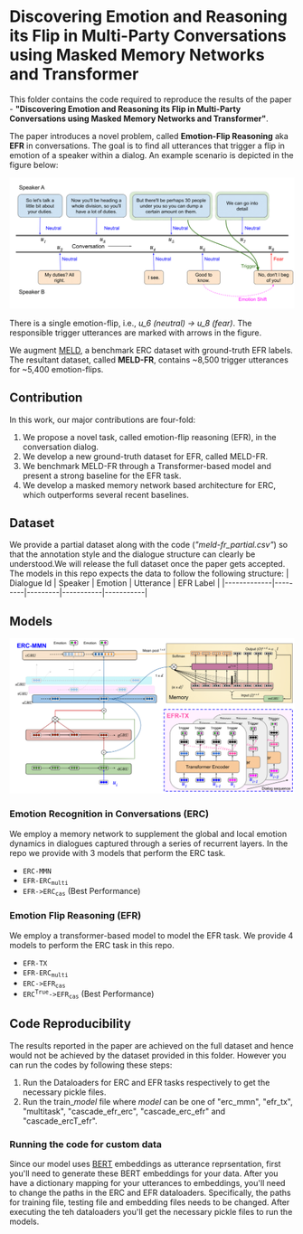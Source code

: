 # Discovering Emotion and Reasoning its Flip in Multi-Party Conversations using Masked Memory Networks and Transformer

This folder contains the code required to reproduce the results of the paper - **"Discovering Emotion and Reasoning its Flip in Multi-Party Conversations using Masked Memory Networks and Transformer"**.

The paper introduces a novel problem, called **Emotion-Flip Reasoning** aka **EFR** in conversations. The goal is to find all utterances that trigger a flip in emotion of a speaker within a dialog.
An example scenario is depicted in the figure below:

![EFR Example](/imgs/efr-eg-2.png "EFR Example")

There is a single emotion-flip, i.e., *u_6 (neutral) -> u_8 (fear)*. The responsible trigger utterances are marked with arrows in the figure.

We augment [MELD](https://affective-meld.github.io/), a benchmark ERC dataset with ground-truth EFR labels. The resultant dataset, called **MELD-FR**, contains ~8,500 trigger utterances for ~5,400 emotion-flips.

## Contribution
In this work, our major contributions are four-fold: 
1. We propose a novel task, called emotion-flip reasoning (EFR), in the conversation dialog.
2. We develop a new ground-truth dataset for EFR, called MELD-FR.
3. We benchmark MELD-FR through a Transformer-based model and present a strong baseline for the EFR task.
4. We develop a masked memory network based architecture for ERC, which outperforms several recent baselines.

## Dataset
We provide a partial dataset along with the code (*"meld-fr_partial.csv"*) so that the annotation style and the dialogue structure can clearly be understood.We will release the full dataset once the paper gets accepted.
The models in this repo expects the data to follow the following structure:
| Dialogue Id | Speaker | Emotion | Utterance | EFR Label |
|-------------|---------|---------|-----------|-----------|

## Models
![Model Architecture](/imgs/architecture.png "Model Architecture for ERC and EFR tasks")

### Emotion Recognition in Conversations (ERC)
We employ a memory network to supplement the global and local emotion dynamics in dialogues captured through a series of recurrent layers. In the repo we provide with 3 models that perform the ERC task.
- <code>ERC-MMN</code>
- <code>EFR-ERC<sub>multi</sub></code>
- <code>EFR->ERC<sub>cas</sub></code> (Best Performance) 

### Emotion Flip Reasoning (EFR)
We employ a transformer-based model to model the EFR task. We provide 4 models to perform the ERC task in this repo.
- <code>EFR-TX</code>
- <code>EFR-ERC<sub>multi</sub></code>
- <code>ERC->EFR<sub>cas</sub></code>
- <code>ERC<sup>True</sup>->EFR<sub>cas</sub></code> (Best Performance)

## Code Reproducibility
The results reported in the paper are achieved on the full dataset and hence would not be achieved by the dataset provided in this folder. However you can run the codes by following these steps:
1. Run the Dataloaders for ERC and EFR tasks respectively to get the necessary pickle files.
2. Run the train_*model* file where *model* can be one of "erc_mmn", "efr_tx", "multitask", "cascade_efr_erc", "cascade_erc_efr" and "cascade_ercT_efr".

### Running the code for custom data
Since our model uses [BERT](https://arxiv.org/pdf/1810.04805.pdf) embeddings as utterance reprsentation, first you'll need to generate these BERT embeddings for your data. After you have a dictionary mapping for your utterances to embeddings, you'll need to change the paths in the ERC and EFR dataloaders. Specifically, the paths for training file, testing file and embedding files needs to be changed. After executing the teh dataloaders you'll get the necessary pickle files to run the models.
